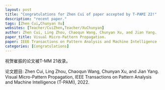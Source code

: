 ```yaml
---
layout: post
title: "Congratulations for Zhen Cui of paper accepted by T-PAMI 22!"
description: "recent paper."
tags: [Zhen Cui,Chunyan Xu]
websites: [Teacher/CuiZhen,Teacher/XuChunyan]
author: Zhen Cui, Ling Zhou, Chaoqun Wang, Chunyan Xu, and Jian Yang.
paper_title: Visual Micro-Pattern Propagation.
paper: IEEE Transactions on Pattern Analysis and Machine Intelligence (T-PAMI) 22.
categories: [Congratulations]
---
```

祝贺崔振的论文被T-MM 21收录。

论文题目: Zhen Cui, Ling Zhou, Chaoqun Wang, Chunyan Xu, and Jian Yang. Visual Micro-Pattern Propagation, IEEE Transactions on Pattern Analysis and Machine Intelligence (T-PAMI), 2022.
